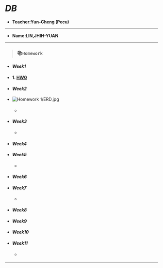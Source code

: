 # *DB*

+ **Teacher:Yun-Cheng (Pecu)**

---
+ **Name:LIN,JHIH-YUAN** 
***
> ### 📚`Homework`
+ #### *Week1*
+ #### 1. [HW0](https://youtu.be/6AAzey3okmA)
+ #### *Week2*
+ ![Homework 1/ERD.jpg]("C:\Users\User\Downloads\Untitled.png")
  + ####
+ #### *Week3*
  + #### 
+ #### *Week4*
+ #### *Week5*
  + #### 
+ #### *Week6*
+ #### *Week7*
  + #### 
+ #### *Week8*
+ #### *Week9*
+ #### *Week10*
+ #### *Week11*
  + #### 
***

